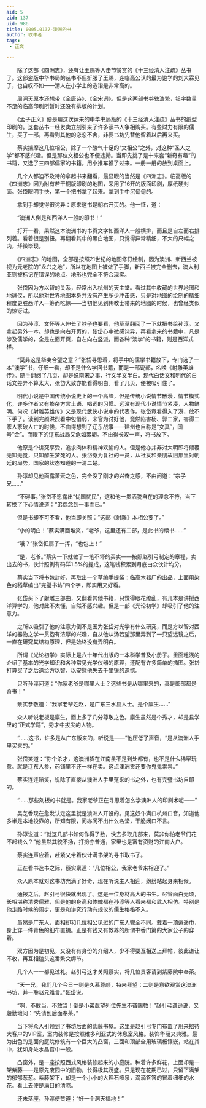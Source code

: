 ```yaml
---
aid: 5
zid: 137
uid: 986
title: 0005.0137-澳洲的书
author: 吹牛者
tags: 
 - 正文

---
```




　　除了这部《四洲志》，还有让王赐等人击节赞赏的《十三经清人注疏》丛书了。这部盗版中华书局的丛书不但折服了王赐，连临高公认的最为饱学的刘大霖见了，也自叹不如——清人在小学上的造诣是非常高的。

　　周洞天原本还想带《全唐诗》、《全宋词》。但是这两部书卷轶浩繁，铅字数量不足的临高印刷所暂时还没有排版的计划。

　　《孟子正义》便是用这次运来的中华书局版的《十三经清人注疏》丛书的纸型印刷的。这套丛书一经发卖立刻引来了许多读书人争相购买。有些财力有限的儒生，买了一部，再看到其他的恋恋不舍，非要书坊先替他留着以后再来买。

　　蔡实揣摩这几位相公，除了一个酸气十足的“文相公”之外，对这种“圣人之学”都不感兴趣。但是那位文相公也不便违拗。当即先挑了是十来套“新奇有趣”的书籍，又选了三四部儒家的书籍。用小推车推了过来。一册一册的放到桌面上。

　　几个人都迫不及待的拿起书来翻看，最显眼的当然是《四洲志》。临高版的《四洲志》因为附有若干铜版印刷的地图，采用了16开的版面印刷，厚纸硬封面。张岱眼明手快，第一个把书拿了起来。拿到手中沉甸甸的。

　　拿到手却觉得很诧异：原来这书是朝右开页的。他一怔，道：

　　“澳洲人倒是和西洋人一般的印书！”

　　打开一看，果然这本澳洲书的书页文字如西洋人一般横排，而且是自左而右排列着。看着很是别扭。再翻看其中的黑白地图，只觉得异常精细，不大的尺幅之内，纤微毕现。

　　《四洲志》的地图，全部是按照21世纪的地图修订绘制，因为澳洲、新西兰被视为元老院的“龙兴之地”，所以在地图上被做了手脚，新西兰被完全删去，澳大利亚则被标记在错误的地点。地形也完全不符合现实。

　　张岱因为方以智的关系，经常出入杭州的天主堂。看过其中收藏的世界地图和地球仪，所以他对世界地图本身并没有产生多少冲击感，只是对地图的绘制的精细程度更胜西洋人一筹而吃惊——当初他见到传教士带来的地图的时候，也曾经类似的惊讶过。

　　因为孙淳、文怀等人伸长了脖子也要看，他草草翻阅了一下就把书给孙淳。又拿起另外一本。却也是向右开页的，张岱心中微感诧异，再看拿来的书籍中，凡是涉及儒学的，全是左面开页，自左向右竖派，而各种“澳学”的书籍，则是西洋式样。

　　“莫非这是华夷合璧之意？”张岱寻思着，将手中的儒学书籍放下，专门选了一本“澳学”书，仔细一看，却不是什么学问书籍，而是一部说部，名唤《射雕英雄传》。随手翻阅了几页，却是说南宋之事，行文半文半白。现代白话文和明代的白话文差异不算太大，张岱大致亦能看得明白。看了几页，便被吸引住了。

　　明代小说是中国传统小说史上的一个高峰，但是传统小说情节散漫，情节模式化，许多作者又有掺杂方言土语、唱词的习惯。远没有现代小说情节紧凑，人物鲜明。何况《射雕英雄传》又是现代武侠小说中的代表作。张岱竟看得入了港，放不下手了。读到完颜洪烈看中包惜弱，宋官为讨好他，竟然陷害杨、郭二家，害得二家人家破人亡的时候，不由得想到了辽东战事——建州也自称是“女真”，国号“金”。而眼下的辽东战局又危如累卵。不由得长叹一声，将书放下。

　　他原是个讲究享受，追求肉体和精神欢愉的人。但是他亦并非对大明即将倾覆无知无觉，只知醉生梦死的人。张岱身为复社的一员，从社友和亲朋故旧那里对朝廷的局势，国家的状态知道的一清二楚。

　　孙淳却见他面露萧索之色，完全没了刚才的兴奋之感，不由问道：“宗子兄……”

　　“不碍事。”张岱不愿露出“忧国忧民”，这和他一贯洒脱自在的理念不符，当下转换了下心情说道：“弟偶念到一事而已。”

　　但是书却不可不看，他当即关照：“这部《射雕》本相公要了。”

　　“小的明白！”蔡实满面堆笑，“老爷，这里还有二部，是此书的续书……”

　　“哦？”张岱把扇子一挥，“也包上！”

　　“是，老爷。”蔡实一下就做了一笔不坏的买卖——按照赵引弓制定的章程，卖出去的书，伙计照例有码洋1.5%的提成，这笔钱积累到月底由众伙计均分。

　　蔡实当下将书包封好，再取出一个草编手提袋：临高木器厂的出品，上面用染色的稻草编出“完璧书坊”四个字，即实用又好看。

　　张岱买下了射雕三部曲，又翻看其他书籍，只觉得眼花缭乱，有几本是讲授西洋算学的，他对此不太懂，自然不感兴趣。但是一部《光论初学》却吸引了他的注意力。

　　之所以吸引了他的注意力倒不是因为张岱对光学有什么研究，而是方以智对西洋的器物之学一贯抱有浓厚的兴趣，自从他从汤若望那里弄到了一只望远镜之后，一直在研究其结构原理，但是始终没有弄明白。

　　所谓《光论初学》实际上是六十年代出版的一本科学普及小册子。里面粗浅的介绍了基本的光学知识和各种常见光学仪器的原理，还配有许多简单的插图。张岱打算买了之后送给方以智，以安慰他失去千里镜的遗憾。

　　只听孙淳问道：“你家老爷是哪里人士？这些书是从哪里来的，真是部部都是奇书！”

　　蔡实恭敬道：“我家老爷姓赵，是广东三水县人士。是个廪生……”

　　众人听说老板是廪生，面上多了几分尊敬之色。廪生虽然是个秀才，却是县学里的“正式学籍”，秀才中拔尖的人物。

　　“……这书，许多是从广东贩来的，听说是——”他压低了声音，“是从澳洲人手里买来的。”

　　张岱笑道：“你个杀才，这澳洲货在江南虽不是到处都有，也不是什么稀罕玩意。就是辽东人参，药铺里不还一样在卖。这点澳洲货还要你鬼鬼祟祟。”

　　蔡实连连赔笑，说除了直接从澳洲人手里趸来的书之外，也有完璧书坊自印的。

　　“……那些刻板的书就是。我家老爷正在寻思着怎么学澳洲人的印刷术呢——”

　　吴芝香现在愈发认定这里就是澳洲人开设的。见这奴仆满口杭州口音，知道他多半是本地投靠的，所知有限，问亦问不出什么名堂，干脆闭口不言。

　　孙淳说道：“就这几部书如何作得了数，快去多取几部来，莫非你怕老爷们花不起钱么？”他虽然其貌不扬，打扮亦普通，家里也是富有资财的江南大户。

　　蔡实连声应着，赶紧又带着伙计满书架的寻书取书了。

　　正在看书选书之际，蔡实禀道：“几位相公，我家老爷来相迎了。”

　　众人原本就对这书坊充满了好奇，现在听说主人相迎，纷纷站起身来相候。

　　通报之后，赵引弓很快就出现了。这是一位身材高大的书生。尽管面白无须，长相堪称清秀儒雅，但是他的身高和体魄都在孙淳等人看来都和武人相仿。特别是他走路时候的阔步，更是和讲究行动有规仪的儒生格格不入。

　　虽然是广东人，面相却和几位相公见过的广东人完全不同。戴着一顶逍遥巾，身上穿一件青色的细布直裰。正是有钱又有教养的所谓书香门第的大家公子的穿着。

　　双方因为是初见，又没有有身份的介绍人，少不得要互相送上拜帖，彼此谦让不收，再互相磕头这番繁文缛节。

　　几个人一一都见过礼。赵引弓这才关照蔡实，将几位贵客请到紫藤院中奉茶。

　　“天一兄，我们几个今日一则是久慕尊颜，特来拜望；二则是意欲观赏这澳洲书坊，并一聆赵兄雅言。”张岱说。

　　“啊，不敢当，不敢当！倒是小弟亟望列位先生不吝赐教！”赵引弓谦逊说，又殷勤地问：“先请到后面奉茶。”

　　当下将众人引领到了书坊后面的紫藤书屋。这里是赵引弓专门布置了用来招待大客户的VIP室，室内装修是按照维多利亚式的休息室风格。装饰华丽又典雅。最为出色的是面向庭院修筑有一个巨大的凸窗，三面和顶部全用玻璃板镶嵌，站在其中，犹如身处水晶宫中一般。

　　凸窗外，是一座按照西式风格装修起来的小庭院。种着许多鲜花，上面却是一架紫藤——是原先废园中的旧物，长得极其茂盛。只是现在花期已过，只留下满架的郁郁葱葱。紫藤架下，却是一个小小的大理石喷泉，滴滴答答的冒着细细的水花。看上去便是满目的清凉。

　　还未落座，孙淳便赞道；“好一个洞天福地！”


